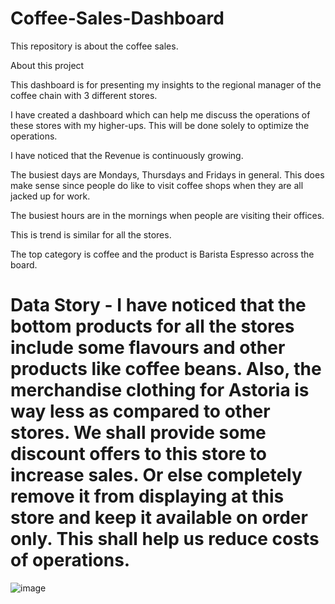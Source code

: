 # Coffee-Sales-Dashboard
This repository is about the coffee sales.

About this project

This dashboard is for presenting my insights to the regional manager of the coffee chain with 3 different stores.

I have created a dashboard which can help me discuss the operations of these stores with my higher-ups. This will be done solely to optimize the operations.

I have noticed that the Revenue is continuously growing.

The busiest days are Mondays, Thursdays and Fridays in general. This does make sense since people do like to visit coffee shops when they are all jacked up for work.

The busiest hours are in the mornings when people are visiting their offices.

This is trend is similar for all the stores.

The top category is coffee and the product is Barista Espresso across the board.

# Data Story - I have noticed that the bottom products for all the stores include some flavours and other products like coffee beans. Also, the merchandise clothing for Astoria is way less as compared to other stores. We shall provide some discount offers to this store to increase sales. Or else completely remove it from displaying at this store and keep it available on order only. This shall help us reduce costs of operations.









![image](https://github.com/user-attachments/assets/d9cb47b3-6de7-4044-a441-71b6f1dfe689)




